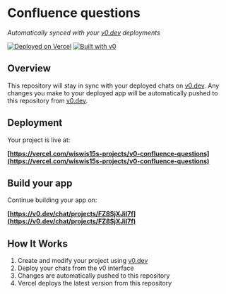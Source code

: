 # Confluence questions

*Automatically synced with your [v0.dev](https://v0.dev) deployments*

[![Deployed on Vercel](https://img.shields.io/badge/Deployed%20on-Vercel-black?style=for-the-badge&logo=vercel)](https://vercel.com/wiswis15s-projects/v0-confluence-questions)
[![Built with v0](https://img.shields.io/badge/Built%20with-v0.dev-black?style=for-the-badge)](https://v0.dev/chat/projects/FZ8SjXJiI7f)

## Overview

This repository will stay in sync with your deployed chats on [v0.dev](https://v0.dev).
Any changes you make to your deployed app will be automatically pushed to this repository from [v0.dev](https://v0.dev).

## Deployment

Your project is live at:

**[https://vercel.com/wiswis15s-projects/v0-confluence-questions](https://vercel.com/wiswis15s-projects/v0-confluence-questions)**

## Build your app

Continue building your app on:

**[https://v0.dev/chat/projects/FZ8SjXJiI7f](https://v0.dev/chat/projects/FZ8SjXJiI7f)**

## How It Works

1. Create and modify your project using [v0.dev](https://v0.dev)
2. Deploy your chats from the v0 interface
3. Changes are automatically pushed to this repository
4. Vercel deploys the latest version from this repository